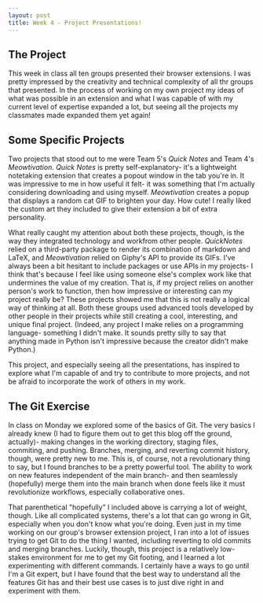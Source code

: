```yaml
---
layout: post
title: Week 4 - Project Presentations!
---
```


## The Project
This week in class all ten groups presented their browser extensions. I was pretty impressed by the creativity and technical complexity of all thr groups that presented. In the process of working on my own project my ideas of what was possible in an extension and what I was capable of with my current level of expertise expanded a lot, but seeing all the projects my classmates made expanded them yet again!

<!--more-->

## Some Specific Projects
Two projects that stood out to me were Team 5's *Quick Notes* and Team 4's *Meowtivation*. *Quick Notes* is pretty self-explanatory- it's a lightweight notetaking extension that creates a popout window in the tab you're in. It was impressive to me in how useful it felt- it was something that I'm actually considering downloading and using myself. *Meowtivation* creates a popup that displays a random cat GIF to brighten your day. How cute! I really liked the custom art they included to give their extension a bit of extra personality.

What really caught my attention about both these projects, though, is the way they integrated technology and workfrom other people. *QuickNotes* relied on a third-party package to render its combination of markdown and LaTeX, and *Meowtivation* relied on Giphy's API to provide its GIFs. I've always been a bit hesitant to include packages or use APIs in my projects- I think that's because I feel like using someone else's complex work like that undermines the value of my creation. That is, if my project relies on another person's work to function, then how impressive or interesting can my project really be? These projects showed me that this is not really a logical way of thinking at all. Both these groups used advanced tools developed by other people in their projects while still creating a cool, interesting, and unique final project. (Indeed, any project I make relies on a programming language- something I didn't make. It sounds pretty silly to say that anything made in Python isn't impressive because the creator didn't make Python.)

This project, and especially seeing all the presentations, has inspired to explore what I'm capable of and try to contribute to more projects, and not be afraid to incorporate the work of others in my work.

## The Git Exercise
In class on Monday we explored some of the basics of Git. The very basics I already knew (I had to figure them out to get this blog off the ground, actually)- making changes in the working directory, staging files, commiting, and pushing. Branches, merging, and reverting commit history, though, were pretty new to me. This is, of course, not a revolutionary thing to say, but I found branches to be a pretty powerful tool. The ability to work on new features independent of the main branch- and then seamlessly (hopefully) merge them into the main branch when done feels like it must revolutionize workflows, especially collaborative ones.

That parenthetical "hopefully" I included above is carrying a lot of weight, though. Like all complicated systems, there's a lot that can go wrong in Git, especially when you don't know what you're doing. Even just in my time working on our group's browser extension project, I ran into a lot of issues trying to get Git to do the thing I wanted, including reverting to old commits and merging branches. Luckily, though, this project is a relatively low-stakes environment for me to get my Git footing, and I learned a lot experimenting with different commands. I certainly have a ways to go until I'm a Git expert, but I have found that the best way to understand all the features Git has and their best use cases is to just dive right in and experiment with them.